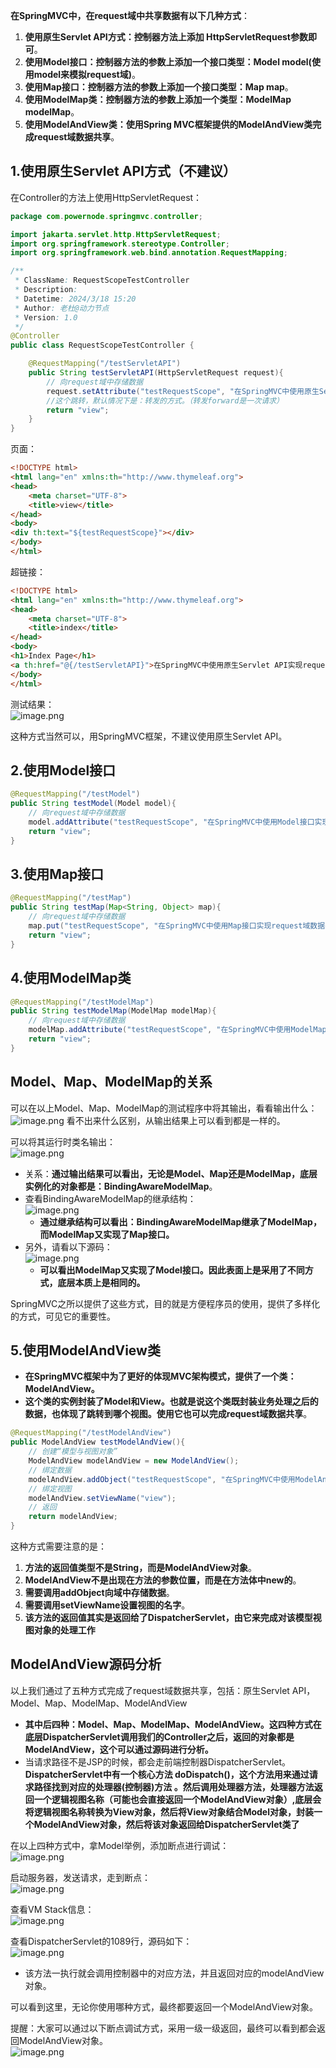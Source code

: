
**在SpringMVC中，在request域中共享数据有以下几种方式**：  
1. **使用原生Servlet API方式：控制器方法上添加 HttpServletRequest参数即可**。
2. **使用Model接口：控制器方法的参数上添加一个接口类型：Model model(使用model来模拟request域)**。
3. **使用Map接口：控制器方法的参数上添加一个接口类型：Map map**。
4. **使用ModelMap类：控制器方法的参数上添加一个类型：ModelMap modelMap**。
5. **使用ModelAndView类：使用Spring MVC框架提供的ModelAndView类完成request域数据共享**。


## 1.使用原生Servlet API方式（不建议）
在Controller的方法上使用HttpServletRequest：
```java
package com.powernode.springmvc.controller;

import jakarta.servlet.http.HttpServletRequest;
import org.springframework.stereotype.Controller;
import org.springframework.web.bind.annotation.RequestMapping;

/**
 * ClassName: RequestScopeTestController
 * Description:
 * Datetime: 2024/3/18 15:20
 * Author: 老杜@动力节点
 * Version: 1.0
 */
@Controller
public class RequestScopeTestController {

    @RequestMapping("/testServletAPI")
    public String testServletAPI(HttpServletRequest request){
        // 向request域中存储数据
        request.setAttribute("testRequestScope", "在SpringMVC中使用原生Servlet API实现request域数据共享");
        //这个跳转，默认情况下是：转发的方式。（转发forward是一次请求）
        return "view";
    }
}

```


页面：
```html
<!DOCTYPE html>
<html lang="en" xmlns:th="http://www.thymeleaf.org">
<head>
    <meta charset="UTF-8">
    <title>view</title>
</head>
<body>
<div th:text="${testRequestScope}"></div>
</body>
</html>
```

超链接：
```html
<!DOCTYPE html>
<html lang="en" xmlns:th="http://www.thymeleaf.org">
<head>
    <meta charset="UTF-8">
    <title>index</title>
</head>
<body>
<h1>Index Page</h1>
<a th:href="@{/testServletAPI}">在SpringMVC中使用原生Servlet API实现request域数据共享</a><br>
</body>
</html>
```
测试结果：      
![image.png](https://cdn.nlark.com/yuque/0/2024/png/21376908/1710747192867-9c718af0-41ad-4be9-8d48-c2ecdbd90789.png#averageHue=%23f9f7f5&clientId=u8e7ee681-52f6-4&from=paste&height=139&id=u50ed1ef3&originHeight=139&originWidth=489&originalType=binary&ratio=1&rotation=0&showTitle=false&size=10113&status=done&style=shadow&taskId=uf9c8d6c8-09d7-4de3-87f2-9d60bbb31e9&title=&width=489)

这种方式当然可以，用SpringMVC框架，不建议使用原生Servlet API。


## 2.使用Model接口
```java
@RequestMapping("/testModel")
public String testModel(Model model){
    // 向request域中存储数据
    model.addAttribute("testRequestScope", "在SpringMVC中使用Model接口实现request域数据共享");
    return "view";
}
```


## 3.使用Map接口
```java
@RequestMapping("/testMap")
public String testMap(Map<String, Object> map){
    // 向request域中存储数据
    map.put("testRequestScope", "在SpringMVC中使用Map接口实现request域数据共享");
    return "view";
}
```
## 4.使用ModelMap类
```java
@RequestMapping("/testModelMap")
public String testModelMap(ModelMap modelMap){
    // 向request域中存储数据
    modelMap.addAttribute("testRequestScope", "在SpringMVC中使用ModelMap实现request域数据共享");
    return "view";
}
```

## Model、Map、ModelMap的关系
可以在以上Model、Map、ModelMap的测试程序中将其输出，看看输出什么：  
![image.png](https://cdn.nlark.com/yuque/0/2024/png/21376908/1710748328132-7ec71a48-8879-4758-824a-a9d669f1594a.png#averageHue=%23f7ece9&clientId=u8e7ee681-52f6-4&from=paste&height=384&id=u85bdc93d&originHeight=384&originWidth=845&originalType=binary&ratio=1&rotation=0&showTitle=false&size=99039&status=done&style=shadow&taskId=u6e5eb772-76a5-4ac5-b577-dbd59d0b060&title=&width=845)
看不出来什么区别，从输出结果上可以看到都是一样的。  

可以将其运行时类名输出：  
![image.png](https://cdn.nlark.com/yuque/0/2024/png/21376908/1710748490407-0ab2044c-0261-498d-b55d-ce563afda27d.png#averageHue=%23f7ece8&clientId=u8e7ee681-52f6-4&from=paste&height=431&id=u0cb00398&originHeight=431&originWidth=788&originalType=binary&ratio=1&rotation=0&showTitle=false&size=105090&status=done&style=shadow&taskId=ud7c08121-4be1-404b-8262-0a3d2870cfb&title=&width=788)
* 关系：**通过输出结果可以看出，无论是Model、Map还是ModelMap，底层实例化的对象都是：BindingAwareModelMap**。
* 查看BindingAwareModelMap的继承结构：  
	![image.png](https://cdn.nlark.com/yuque/0/2024/png/21376908/1710748694354-caf9941e-9ce9-4215-bfe7-2d2a759ef206.png#averageHue=%23c3d8b1&clientId=u8e7ee681-52f6-4&from=paste&height=197&id=u6b7fdd17&originHeight=197&originWidth=511&originalType=binary&ratio=1&rotation=0&showTitle=false&size=29224&status=done&style=shadow&taskId=u47f97067-c956-4144-845f-83754acefd8&title=&width=511)
	* **通过继承结构可以看出：BindingAwareModelMap继承了ModelMap，而ModelMap又实现了Map接口。**    
* 另外，请看以下源码：  
	![image.png](https://cdn.nlark.com/yuque/0/2024/png/21376908/1710748884799-5bad9d0f-9926-4ef0-a29e-7f9e5d6bd383.png#averageHue=%23fdf8f3&clientId=u8e7ee681-52f6-4&from=paste&height=114&id=ubf08d967&originHeight=114&originWidth=757&originalType=binary&ratio=1&rotation=0&showTitle=false&size=14104&status=done&style=shadow&taskId=uc4bbbf8a-7729-4dd8-8817-07b0db88bd0&title=&width=757)
	* **可以看出ModelMap又实现了Model接口。因此表面上是采用了不同方式，底层本质上是相同的。**

SpringMVC之所以提供了这些方式，目的就是方便程序员的使用，提供了多样化的方式，可见它的重要性。

## 5.使用ModelAndView类

* **在SpringMVC框架中为了更好的体现MVC架构模式，提供了一个类：ModelAndView。**
* **这个类的实例封装了Model和View。也就是说这个类既封装业务处理之后的数据，也体现了跳转到哪个视图。使用它也可以完成request域数据共享**。
```java
@RequestMapping("/testModelAndView")
public ModelAndView testModelAndView(){
    // 创建“模型与视图对象”
    ModelAndView modelAndView = new ModelAndView();
    // 绑定数据
    modelAndView.addObject("testRequestScope", "在SpringMVC中使用ModelAndView实现request域数据共享");
    // 绑定视图
    modelAndView.setViewName("view");
    // 返回
    return modelAndView;
}
```
这种方式需要注意的是：  
1. **方法的返回值类型不是String，而是ModelAndView对象**。
2. **ModelAndView不是出现在方法的参数位置，而是在方法体中new的**。
3. **需要调用addObject向域中存储数据**。
4. **需要调用setViewName设置视图的名字**。
5. **该方法的返回值其实是返回给了DispatcherServlet，由它来完成对该模型视图对象的处理工作**


## ModelAndView源码分析

以上我们通过了五种方式完成了request域数据共享，包括：原生Servlet API，Model、Map、ModelMap、ModelAndView

* **其中后四种：Model、Map、ModelMap、ModelAndView。这四种方式在底层DispatcherServlet调用我们的Controller之后，返回的对象都是ModelAndView，这个可以通过源码进行分析。**
* 当请求路径不是JSP的时候，都会走前端控制器DispatcherServlet。**DispatcherServlet中有一个核心方法 doDispatch()，这个方法用来通过请求路径找到对应的处理器(控制器)方法 。然后调用处理器方法，处理器方法返回一个逻辑视图名称（可能也会直接返回一个ModelAndView对象）,底层会将逻辑视图名称转换为View对象，然后将View对象结合Model对象，封装一个ModelAndView对象，然后将该对象返回给DispatcherServlet类了**

在以上四种方式中，拿Model举例，添加断点进行调试：  
![image.png](https://cdn.nlark.com/yuque/0/2024/png/21376908/1710750710855-53e8ffdd-b563-453e-afb4-70648684e619.png#averageHue=%23fbf7f2&clientId=u8e7ee681-52f6-4&from=paste&height=257&id=u579b6322&originHeight=257&originWidth=749&originalType=binary&ratio=1&rotation=0&showTitle=false&size=46267&status=done&style=shadow&taskId=u246cd96c-1cb9-4a9c-9cb4-f5878523f59&title=&width=749)

启动服务器，发送请求，走到断点：    
![image.png](https://cdn.nlark.com/yuque/0/2024/png/21376908/1710750795816-555dfc56-ccf2-43b4-b516-a737336d1e4f.png#averageHue=%23fbfaf8&clientId=u8e7ee681-52f6-4&from=paste&height=264&id=u38449060&originHeight=264&originWidth=591&originalType=binary&ratio=1&rotation=0&showTitle=false&size=42900&status=done&style=shadow&taskId=u874dfc83-8c70-4887-9c8e-1a1945c0b59&title=&width=591)

查看VM Stack信息：        
![image.png](https://cdn.nlark.com/yuque/0/2024/png/21376908/1710750881676-99c9c130-a6d5-4751-8e71-6de12d3ba642.png#averageHue=%23fdf2d7&clientId=u8e7ee681-52f6-4&from=paste&height=664&id=uc7009af3&originHeight=664&originWidth=758&originalType=binary&ratio=1&rotation=0&showTitle=false&size=177558&status=done&style=shadow&taskId=u9e11f91d-5667-44ca-a156-dc9b1934355&title=&width=758)

查看DispatcherServlet的1089行，源码如下：      
![image.png](https://cdn.nlark.com/yuque/0/2024/png/21376908/1710750933440-8254f738-2716-4f56-8610-4814e6fdecbf.png#averageHue=%23fdf6f1&clientId=u8e7ee681-52f6-4&from=paste&height=201&id=u56c3d766&originHeight=201&originWidth=1123&originalType=binary&ratio=1&rotation=0&showTitle=false&size=26567&status=done&style=shadow&taskId=u4b20400a-ba14-47de-a725-f6a2acf2f34&title=&width=1123)
* 该方法一执行就会调用控制器中的对应方法，并且返回对应的modelAndView对象。

可以看到这里，无论你使用哪种方式，最终都要返回一个ModelAndView对象。

提醒：大家可以通过以下断点调试方式，采用一级一级返回，最终可以看到都会返回ModelAndView对象。  
![image.png](https://cdn.nlark.com/yuque/0/2024/png/21376908/1710751055879-078ad592-a894-45fe-8d4d-1a74d9c8db79.png#averageHue=%23b0d8c0&clientId=u8e7ee681-52f6-4&from=paste&height=71&id=u09e6abc5&originHeight=71&originWidth=357&originalType=binary&ratio=1&rotation=0&showTitle=false&size=5747&status=done&style=shadow&taskId=u06fa03a6-0a46-4667-b39e-9453d475514&title=&width=357)

